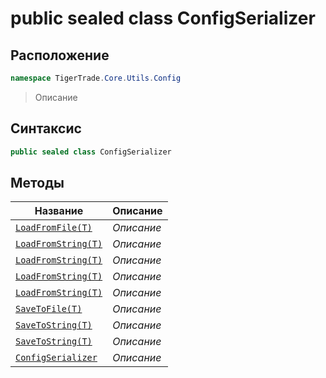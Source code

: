 
# public sealed class ConfigSerializer
## Расположение
```csharp
namespace TigerTrade.Core.Utils.Config
```



> Описание

## Синтаксис
```csharp
public sealed class ConfigSerializer
```


## Методы
| Название | Описание |
| --- | --- |
| [`LoadFromFile(T)`](./ConfigSerializer.cs/Методы/LoadFromFile(T).md) | *Описание* |
| [`LoadFromString(T)`](./ConfigSerializer.cs/Методы/LoadFromString(T).md) | *Описание* |
| [`LoadFromString(T)`](./ConfigSerializer.cs/Методы/LoadFromString(T).md) | *Описание* |
| [`LoadFromString(T)`](./ConfigSerializer.cs/Методы/LoadFromString(T).md) | *Описание* |
| [`LoadFromString(T)`](./ConfigSerializer.cs/Методы/LoadFromString(T).md) | *Описание* |
| [`SaveToFile(T)`](./ConfigSerializer.cs/Методы/SaveToFile(T).md) | *Описание* |
| [`SaveToString(T)`](./ConfigSerializer.cs/Методы/SaveToString(T).md) | *Описание* |
| [`SaveToString(T)`](./ConfigSerializer.cs/Методы/SaveToString(T).md) | *Описание* |
| [`ConfigSerializer`](./ConfigSerializer.cs/Методы/ConfigSerializer.md) | *Описание* |



